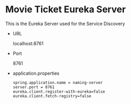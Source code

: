# Movie Ticket Eureka Server

This is the Eureka Server used for the Service Discovery

* URL 

	localhost:8761

* Port 

	8761
	
* application.properties

	```
	spring.application.name = naming-server
	server.port = 8761
	eureka.client.register-with-eureka=false
	eureka.client.fetch-registry=false
	```